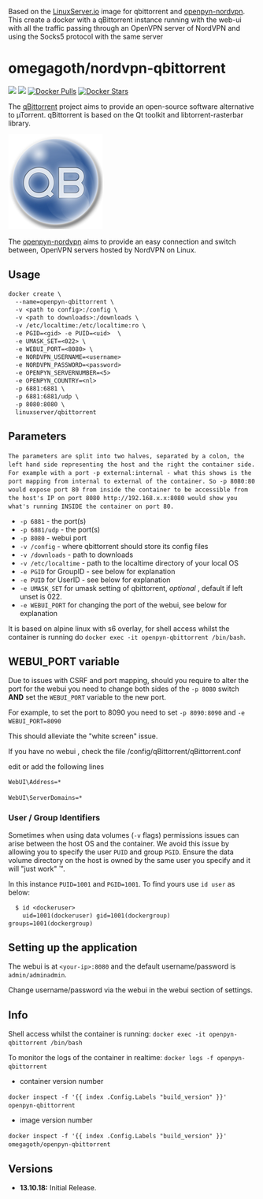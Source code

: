 [linuxserverurl]: https://linuxserver.io
[appurl]: https://www.qbittorrent.org
[hub]: https://hub.docker.com/r/omegagoth/nordvpn-qbittorrent/
[openpynurl]: https://github.com/jotyGill/openpyn-nordvpn/

Based on the [LinuxServer.io][linuxserverurl] image for qbittorrent and [openpyn-nordvpn][openpynurl].
This create a docker with a qBittorrent instance running with the web-ui with all the traffic passing through an OpenVPN server of NordVPN and using the Socks5 protocol with the same server

# omegagoth/nordvpn-qbittorrent
[![](https://images.microbadger.com/badges/version/omegagoth/nordvpn-qbittorrent.svg)](https://microbadger.com/images/omegagoth/nordvpn-qbittorrent "Get your own version badge on microbadger.com")
[![](https://images.microbadger.com/badges/image/omegagoth/nordvpn-qbittorrent.svg)](https://microbadger.com/images/omegagoth/nordvpn-qbittorrent "Get your own image badge on microbadger.com")
[![Docker Pulls](https://img.shields.io/docker/pulls/omegagoth/nordvpn-qbittorrent.svg)][hub]
[![Docker Stars](https://img.shields.io/docker/stars/omegagoth/nordvpn-qbittorrent.svg)][hub]

The [qBittorrent][appurl] project aims to provide an open-source software alternative to µTorrent.
qBittorrent is based on the Qt toolkit and libtorrent-rasterbar library.

[![qbittorrent](https://raw.githubusercontent.com/linuxserver/docker-templates/master/linuxserver.io/img/qbittorrent-icon.png)][appurl]

The [openpyn-nordvpn][openpynurl] aims to provide an easy connection and switch between, OpenVPN servers hosted by NordVPN on Linux.

## Usage

```
docker create \
  --name=openpyn-qbittorrent \
  -v <path to config>:/config \
  -v <path to downloads>:/downloads \
  -v /etc/localtime:/etc/localtime:ro \
  -e PGID=<gid> -e PUID=<uid>  \
  -e UMASK_SET=<022> \
  -e WEBUI_PORT=<8080> \
  -e NORDVPN_USERNAME=<username>
  -e NORDVPN_PASSWORD=<password>
  -e OPENPYN_SERVERNUMBER=<5>
  -e OPENPYN_COUNTRY=<nl>
  -p 6881:6881 \
  -p 6881:6881/udp \
  -p 8080:8080 \
  linuxserver/qbittorrent
```

## Parameters

`The parameters are split into two halves, separated by a colon, the left hand side representing the host and the right the container side. 
For example with a port -p external:internal - what this shows is the port mapping from internal to external of the container.
So -p 8080:80 would expose port 80 from inside the container to be accessible from the host's IP on port 8080
http://192.168.x.x:8080 would show you what's running INSIDE the container on port 80.`


* `-p 6881` - the port(s)
* `-p 6881/udp` - the port(s)
* `-p 8080` - webui port 
* `-v /config` - where qbittorrent should store its config files
* `-v /downloads` - path to downloads
* `-v /etc/localtime` - path to the localtime directory of your local OS
* `-e PGID` for GroupID - see below for explanation
* `-e PUID` for UserID - see below for explanation
* `-e UMASK_SET` for umask setting of qbittorrent, *optional* , default if left unset is 022. 
* `-e WEBUI_PORT` for changing the port of the webui, see below for explanation

It is based on alpine linux with s6 overlay, for shell access whilst the container is running do `docker exec -it openpyn-qbittorrent /bin/bash`.

## WEBUI_PORT variable

Due to issues with CSRF and port mapping, should you require to alter the port for the webui you need to change both sides of the `-p 8080` switch **AND** set the `WEBUI_PORT` variable to the new port.

For example,  to set the port to 8090 you need to set `-p 8090:8090` and `-e WEBUI_PORT=8090`

This should alleviate the "white screen" issue.

If you have no webui , check the file /config/qBittorrent/qBittorrent.conf

edit or add the following lines

```
WebUI\Address=*

WebUI\ServerDomains=*
```

### User / Group Identifiers

Sometimes when using data volumes (`-v` flags) permissions issues can arise between the host OS and the container. We avoid this issue by allowing you to specify the user `PUID` and group `PGID`. Ensure the data volume directory on the host is owned by the same user you specify and it will "just work" ™.

In this instance `PUID=1001` and `PGID=1001`. To find yours use `id user` as below:

```
  $ id <dockeruser>
    uid=1001(dockeruser) gid=1001(dockergroup) groups=1001(dockergroup)
```

## Setting up the application

The webui is at `<your-ip>:8080` and the default username/password is `admin/adminadmin`.

Change username/password via the webui in the webui section of settings.


## Info

Shell access whilst the container is running: `docker exec -it openpyn-qbittorrent /bin/bash`

To monitor the logs of the container in realtime: `docker logs -f openpyn-qbittorrent`

* container version number 

`docker inspect -f '{{ index .Config.Labels "build_version" }}' openpyn-qbittorrent`

* image version number

`docker inspect -f '{{ index .Config.Labels "build_version" }}' omegagoth/openpyn-qbittorrent`

## Versions

+ **13.10.18:** Initial Release.
